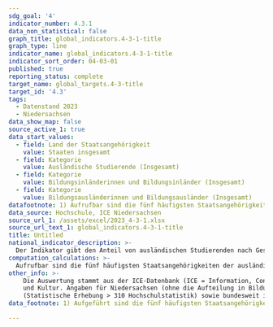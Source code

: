 ```yaml
---
sdg_goal: '4'
indicator_number: 4.3.1
data_non_statistical: false
graph_title: global_indicators.4-3-1-title
graph_type: line
indicator_name: global_indicators.4-3-1-title
indicator_sort_order: 04-03-01
published: true
reporting_status: complete
target_name: global_targets.4-3-title
target_id: '4.3'
tags:
  - Datenstand 2023
  - Niedersachsen
data_show_map: false
source_active_1: true
data_start_values:
  - field: Land der Staatsangehörigkeit
    value: Staaten insgesamt
  - field: Kategorie
    value: Ausländische Studierende (Insgesamt)
  - field: Kategorie
    value: Bildungsinländerinnen und Bildungsinländer (Insgesamt)
  - field: Kategorie
    value: Bildungsausländerinnen und Bildungsausländer (Insgesamt)
datafootnote: 1) Aufrufbar sind die fünf häufigsten Staatsangehörigkeiten der ausländischen Studierenden im  Wintersemester des Berichtsjahres in Niedersachsen.
data_source: Hochschule, ICE Niedersachsen
source_url_1: /assets/excel/2023_4-3-1.xlsx
source_url_text_1: global_indicators.4-3-1-title
title: Untitled
national_indicator_description: >-
  Der Indikator gibt den Anteil von ausländischen Studierenden nach Geschlecht und Staatsangehörigkeit wieder. Darüber hinaus unterscheidet er zwischen Bildungsinländerinnen und Bildungsinländern einerseits und Bildungsausländerinnen und Bildungsausländern andererseits. Unter Bildungsinländerinnen und Bildungsinländer fallen alle in Niedersachsen Studierenden mit ausländischer Staatsangehörigkeit, die in Deutschland oder an einer deutschen Auslandschule die Hochschulzugangsberechtigung erhalten haben. Bildungsausländerinnen und Bildungsausländer sind Studierende mit ausländischer Staatsangehörigkeit, die im Ausland die Hochschulzugangsberechtigung erlangt haben. Studierende sind in einem Fachstudium ordentlich immatrikulierte (eingeschriebene) Personen, die einen berufsqualifizierenden Hochschulabschluss anstreben (ohne Beurlaubte, Studienkollegiate und Gasthörerinnen und Gasthörer).
computation_calculations: >-
  Aufrufbar sind die fünf häufigsten Staatsangehörigkeiten der ausländischen Studierenden im Wintersemester des Berichtsjahres in Niedersachsen.
other_info: >-
    Die Auswertung stammt aus der ICE-Datenbank (ICE = Information, Controlling, Entscheidung) des Niedersächsischen Ministeriums für Wissenschaft
    und Kultur. Angaben für Niedersachsen (ohne die Aufteilung in Bildungsinländer und -ausländer) sind verfügbar in der <a href="https://www1.nls.niedersachsen.de/statistik/default.asp" target="_blank">LSN-Online Datenbank</a>
    (Statistische Erhebung > 310 Hochschulstatistik) sowie bundesweit in der <a href="https://www-genesis.destatis.de/" target="_blank">GENESIS-Online Datenbank</a>.
data_footnote: 1) Aufgeführt sind die fünf häufigsten Staatsangehörigkeiten der ausländischen Studierenden im jeweiligen Wintersemester in Niedersachsen.

---
```

